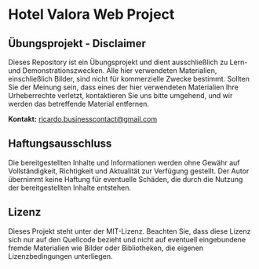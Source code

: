 # Hotel Valora Web Project

## Übungsprojekt - Disclaimer

Dieses Repository ist ein Übungsprojekt und dient ausschließlich zu Lern- und Demonstrationszwecken. Alle hier verwendeten Materialien, einschließlich Bilder, sind nicht für kommerzielle Zwecke bestimmt. Sollten Sie der Meinung sein, dass eines der hier verwendeten Materialien Ihre Urheberrechte verletzt, kontaktieren Sie uns bitte umgehend, und wir werden das betreffende Material entfernen.

**Kontakt:** ricardo.businesscontact@gmail.com

## Haftungsausschluss

Die bereitgestellten Inhalte und Informationen werden ohne Gewähr auf Vollständigkeit, Richtigkeit und Aktualität zur Verfügung gestellt. Der Autor übernimmt keine Haftung für eventuelle Schäden, die durch die Nutzung der bereitgestellten Inhalte entstehen.

## Lizenz

Dieses Projekt steht unter der MIT-Lizenz. Beachten Sie, dass diese Lizenz sich nur auf den Quellcode bezieht und nicht auf eventuell eingebundene fremde Materialien wie Bilder oder Bibliotheken, die eigenen Lizenzbedingungen unterliegen.
